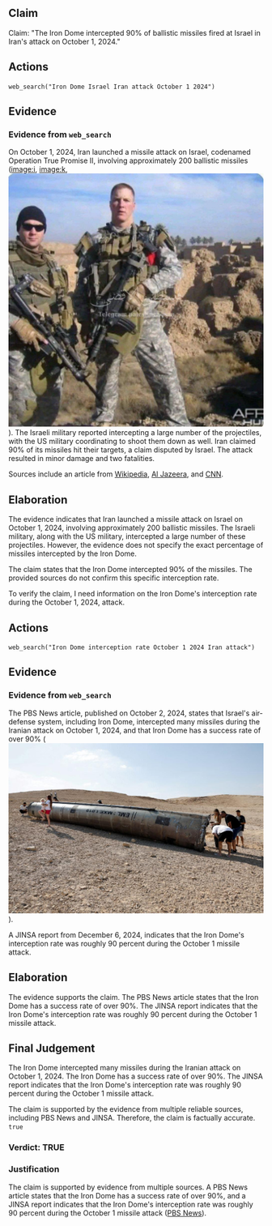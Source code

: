 ## Claim
Claim: "The Iron Dome intercepted 90% of ballistic missiles fired at Israel in Iran's attack on October 1, 2024."

## Actions
```
web_search("Iron Dome Israel Iran attack October 1 2024")
```

## Evidence
### Evidence from `web_search`
On October 1, 2024, Iran launched a missile attack on Israel, codenamed Operation True Promise II, involving approximately 200 ballistic missiles (<image:i>, <image:k>, ![image 1](media/0.jpg)). The Israeli military reported intercepting a large number of the projectiles, with the US military coordinating to shoot them down as well. Iran claimed 90% of its missiles hit their targets, a claim disputed by Israel. The attack resulted in minor damage and two fatalities.

Sources include an article from [Wikipedia](https://en.wikipedia.org/wiki/October_2024_Iranian_strikes_on_Israel), [Al Jazeera](https://www.aljazeera.com/news/2024/10/1/irans-missile-attack-against-israel-what-we-know-and-what-comes-next), and [CNN](https://www.cnn.com/world/live-news/israel-lebanon-war-hezbollah-10-1-24-intl-hnk).


## Elaboration
The evidence indicates that Iran launched a missile attack on Israel on October 1, 2024, involving approximately 200 ballistic missiles. The Israeli military, along with the US military, intercepted a large number of these projectiles. However, the evidence does not specify the exact percentage of missiles intercepted by the Iron Dome.

The claim states that the Iron Dome intercepted 90% of the missiles. The provided sources do not confirm this specific interception rate.

To verify the claim, I need information on the Iron Dome's interception rate during the October 1, 2024, attack.


## Actions
```
web_search("Iron Dome interception rate October 1 2024 Iran attack")
```

## Evidence
### Evidence from `web_search`
The PBS News article, published on October 2, 2024, states that Israel's air-defense system, including Iron Dome, intercepted many missiles during the Iranian attack on October 1, 2024, and that Iron Dome has a success rate of over 90% (![image 4514](media/2025-08-23_01-03-1755911006-339463.jpg)).

A JINSA report from December 6, 2024, indicates that the Iron Dome's interception rate was roughly 90 percent during the October 1 missile attack.


## Elaboration
The evidence supports the claim. The PBS News article states that the Iron Dome has a success rate of over 90%. The JINSA report indicates that the Iron Dome's interception rate was roughly 90 percent during the October 1 missile attack.


## Final Judgement
The Iron Dome intercepted many missiles during the Iranian attack on October 1, 2024. The Iron Dome has a success rate of over 90%. The JINSA report indicates that the Iron Dome's interception rate was roughly 90 percent during the October 1 missile attack.

The claim is supported by the evidence from multiple reliable sources, including PBS News and JINSA. Therefore, the claim is factually accurate. `true`


### Verdict: TRUE

### Justification
The claim is supported by evidence from multiple sources. A PBS News article states that the Iron Dome has a success rate of over 90%, and a JINSA report indicates that the Iron Dome's interception rate was roughly 90 percent during the October 1 missile attack ([PBS News](https://www.pbs.org/)).
